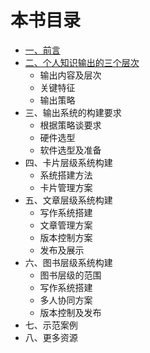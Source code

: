 # 本书目录

- [一、前言](01_preface.md)
- [二、个人知识输出的三个层次](2_system_principle/README.md)
	- 输出内容及层次
	- 关键特征
	- 输出策略
- 三、输出系统的构建要求
	- 根据策略谈要求
	- 硬件选型
	- 软件选型及准备
- 四、卡片层级系统构建
	- 系统搭建方法
	- 卡片管理方案
- 五、文章层级系统构建
	- 写作系统搭建
	- 文章管理方案
	- 版本控制方案
	- 发布及展示
- 六、图书层级系统构建
	- 图书层级的范围
	- 写作系统搭建
	- 多人协同方案
	- 版本控制及发布
- 七、示范案例
- 八、更多资源

[1]:	
[2]:	 "二、个人知识输出的三个层次"

